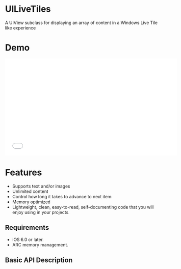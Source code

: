 # UILiveTiles
A UIView subclass for displaying an array of content in a Windows Live Tile like experience

# Demo
<iframe width="560" height="315" src="//www.youtube.com/embed/PwamWy_GG50?rel=0" frameborder="0"></iframe>

# Features

* Supports text and/or images
* Unlimited content
* Control how long it takes to advance to next item
* Memory optimized
* Lightweight, clean, easy-to-read, self-documenting code that you will enjoy using in your projects.

## Requirements

* iOS 6.0 or later.
* ARC memory management.

## Basic API Description
